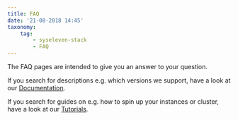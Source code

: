 ```yaml
---
title: FAQ
date: '21-08-2018 14:45'
taxonomy:
    tag:
        - syseleven-stack
        - FAQ
---
```


The FAQ pages are intended to give you an answer to your question.

If you search for descriptions e.g. which versions we support, have a look at our [Documentation](../02.Documentation/default.de.md).

If you search for guides on e.g. how to spin up your instances or cluster, have a look at our [Tutorials](../03.Tutorials/default.en.md).